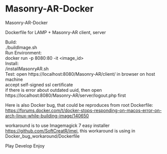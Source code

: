 # Masonry-AR-Docker
Masonry-AR-Docker

Dockerfile for LAMP + Masonry-AR client, server  

Build:  
./buildImage.sh  
Run Environment:  
docker run -p 8080:80 -it  <image_id>  
Install:  
/installMasonryAR.sh  
Test: 
open https://localhost:8080/Masonry-AR/client/ in browser on host machine  
accept self-signed ssl certificate  
if there is error about outdated uuid, then open https://localhost:8080/Masonry-AR/server/logout.php first

Here is also Docker bug, that could be reproduces from root Dockerfile:  
https://forums.docker.com/t/docker-stops-responding-on-macos-error-on-arch-linux-while-building-image/140650  

workaround is to use Imagemagick 7 easy installer https://github.com/SoftCreatR/imei, this workaround is using in Docker_bug_workaround/Dockerfile

Play Develop Enjoy